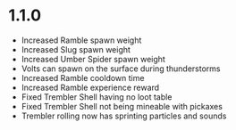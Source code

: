 # 1.1.0
- Increased Ramble spawn weight
- Increased Slug spawn weight
- Increased Umber Spider spawn weight
- Volts can spawn on the surface during thunderstorms
- Increased Ramble cooldown time
- Increased Ramble experience reward
- Fixed Trembler Shell having no loot table
- Fixed Trembler Shell not being mineable with pickaxes
- Trembler rolling now has sprinting particles and sounds
